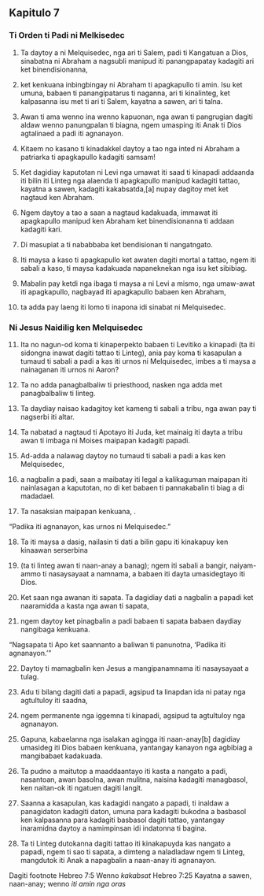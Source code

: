 Kapitulo 7
----------

### Ti Orden ti Padi ni Melkisedec

1. Ta daytoy a ni Melquisedec, nga ari ti Salem, padi ti Kangatuan a Dios, sinabatna ni Abraham a nagsubli manipud iti panangpapatay kadagiti ari ket binendisionanna,
2. ket kenkuana inbingbingay ni Abraham ti apagkapullo ti amin. Isu ket umuna, babaen ti panangipatarus ti naganna, ari ti kinalinteg, ket kalpasanna isu met ti ari ti Salem, kayatna a sawen, ari ti talna.
3. Awan ti ama wenno ina wenno kapuonan, nga awan ti pangrugian dagiti aldaw wenno panungpalan ti biagna, ngem umasping iti Anak ti Dios agtalinaed a padi iti agnanayon.

4. Kitaem no kasano ti kinadakkel daytoy a tao nga inted ni Abraham a patriarka ti apagkapullo kadagiti samsam!
5. Ket dagidiay kaputotan ni Levi nga umawat iti saad ti kinapadi addaanda iti bilin iti Linteg nga alaenda ti apagkapullo manipud kadagiti tattao, kayatna a sawen, kadagiti kakabsatda,[a] nupay dagitoy met ket nagtaud ken Abraham.
6. Ngem daytoy a tao a saan a nagtaud kadakuada, immawat iti apagkapullo manipud ken Abraham ket binendisionanna ti addaan kadagiti kari.
7. Di masupiat a ti nababbaba ket bendisionan ti nangatngato.
8. Iti maysa a kaso ti apagkapullo ket awaten dagiti mortal a tattao, ngem iti sabali a kaso, ti maysa kadakuada napaneknekan nga isu ket sibibiag.
9. Mabalin pay ketdi nga ibaga ti maysa a ni Levi a mismo, nga umaw-awat iti apagkapullo, nagbayad iti apagkapullo babaen ken Abraham,
10. ta adda pay laeng iti lomo ti inapona idi sinabat ni Melquisedec.

### Ni Jesus Naidilig ken Melquisedec

11. Ita no nagun-od koma ti kinaperpekto babaen ti Levitiko a kinapadi (ta iti sidongna inawat dagiti tattao ti Linteg), ania pay koma ti kasapulan a tumaud ti sabali a padi a kas iti urnos ni Melquisedec, imbes a ti maysa a nainaganan iti urnos ni Aaron?
12. Ta no adda panagbalbaliw ti priesthood, nasken nga adda met panagbalbaliw ti linteg.
13. Ta daydiay naisao kadagitoy ket kameng ti sabali a tribu, nga awan pay ti nagserbi iti altar.
14. Ta nabatad a nagtaud ti Apotayo iti Juda, ket mainaig iti dayta a tribu awan ti imbaga ni Moises maipapan kadagiti papadi.

15. Ad-adda a nalawag daytoy no tumaud ti sabali a padi a kas ken Melquisedec,
16. a nagbalin a padi, saan a maibatay iti legal a kalikaguman maipapan iti nainlasagan a kaputotan, no di ket babaen ti pannakabalin ti biag a di madadael.
17. Ta nasaksian maipapan kenkuana, .

“Padika iti agnanayon, kas urnos ni Melquisedec.”

18. Ta iti maysa a dasig, nailasin ti dati a bilin gapu iti kinakapuy ken kinaawan serserbina
19. (ta ti linteg awan ti naan-anay a banag); ngem iti sabali a bangir, naiyam-ammo ti nasaysayaat a namnama, a babaen iti dayta umasidegtayo iti Dios.

20. Ket saan nga awanan iti sapata. Ta dagidiay dati a nagbalin a papadi ket naaramidda a kasta nga awan ti sapata,
21. ngem daytoy ket pinagbalin a padi babaen ti sapata babaen daydiay nangibaga kenkuana.

“Nagsapata ti Apo
ket saannanto a baliwan ti panunotna, ‘Padika iti agnanayon.’”

22. Daytoy ti mamagbalin ken Jesus a mangipanamnama iti nasaysayaat a tulag.

23. Adu ti bilang dagiti dati a papadi, agsipud ta linapdan ida ni patay nga agtultuloy iti saadna,
24. ngem permanente nga iggemna ti kinapadi, agsipud ta agtultuloy nga agnanayon.
25. Gapuna, kabaelanna nga isalakan agingga iti naan-anay[b] dagidiay umasideg iti Dios babaen kenkuana, yantangay kanayon nga agbibiag a mangibabaet kadakuada.

26. Ta pudno a maitutop a maaddaantayo iti kasta a nangato a padi, nasantoan, awan basolna, awan mulitna, naisina kadagiti managbasol, ken naitan-ok iti ngatuen dagiti langit.
27. Saanna a kasapulan, kas kadagidi nangato a papadi, ti inaldaw a panagidaton kadagiti daton, umuna para kadagiti bukodna a basbasol ken kalpasanna para kadagiti basbasol dagiti tattao, yantangay inaramidna daytoy a namimpinsan idi indatonna ti bagina.
28. Ta ti Linteg dutokanna dagiti tattao iti kinakapuyda kas nangato a papadi, ngem ti sao ti sapata, a dimteng a naladladaw ngem ti Linteg, mangdutok iti Anak a napagbalin a naan-anay iti agnanayon.

Dagiti footnote
Hebreo 7:5 Wenno *kakabsat*
Hebreo 7:25 Kayatna a sawen, naan-anay; wenno *iti amin nga oras*